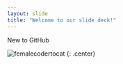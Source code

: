 ```yaml
---
layout: slide
title: "Welcome to our slide deck!"
---
```


New to GitHub

![femalecodertocat](https://octodex.github.com/images/femalecodertocat.png)
{: .center}
